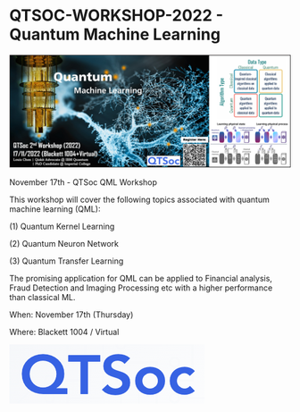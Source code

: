 # QTSOC-WORKSHOP-2022 - Quantum Machine Learning


![image.png](https://github.com/Louisanity/QTSOC-WORKSHOP-2022/blob/3d4be8b33efeb9536f81e182c602ca5b249dc068/QTSOC_2nd_WS_FLYER.PNG)

November 17th - QTSoc QML Workshop

This workshop will cover the following topics associated with quantum machine learning (QML):

(1) Quantum Kernel Learning

(2) Quantum Neuron Network

(3) Quantum Transfer Learning

The promising application for QML can be applied to Financial analysis, Fraud Detection and Imaging Processing etc with a higher performance than classical ML.

When: November 17th (Thursday)

Where: Blackett 1004 / Virtual

![image.png](https://github.com/Louisanity/QTSOC-WORKSHOP-2022/blob/171e555805a7f45f1dd7998e8957864da5ebb980/QTSoc.png)

